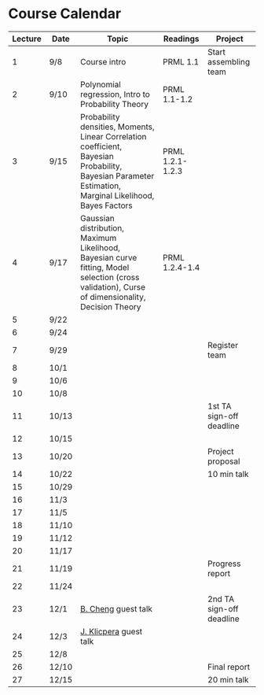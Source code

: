 # Course Calendar

Lecture | Date  | Topic                                                                                                                                                   | Readings         | Project
--------|-------|---------------------------------------------------------------------------------------------------------------------------------------------------------|------------------|-------------------------
1       | 9/8   | Course intro                                                                                                                                            | PRML 1.1         | Start assembling team
2       | 9/10  | Polynomial regression, Intro to Probability Theory                                                                                                      | PRML 1.1-1.2     |
3       | 9/15  | Probability densities, Moments, Linear Correlation coefficient, Bayesian Probability, Bayesian Parameter Estimation, Marginal Likelihood, Bayes Factors | PRML 1.2.1-1.2.3 |
4       | 9/17  | Gaussian distribution, Maximum Likelihood, Bayesian curve fitting, Model selection (cross validation), Curse of dimensionality, Decision Theory         | PRML 1.2.4-1.4   |
5       | 9/22  |                                                                                                                                                         |                  |
6       | 9/24  |                                                                                                                                                         |                  |
7       | 9/29  |                                                                                                                                                         |                  | Register team
8       | 10/1  |                                                                                                                                                         |                  |
9       | 10/6  |                                                                                                                                                         |                  |
10      | 10/8  |                                                                                                                                                         |                  |
11      | 10/13 |                                                                                                                                                         |                  | 1st TA sign-off deadline
12      | 10/15 |                                                                                                                                                         |                  |
13      | 10/20 |                                                                                                                                                         |                  | Project proposal
14      | 10/22 |                                                                                                                                                         |                  | 10 min talk
15      | 10/29 |                                                                                                                                                         |                  |
16      | 11/3  |                                                                                                                                                         |                  |
17      | 11/5  |                                                                                                                                                         |                  |
18      | 11/10 |                                                                                                                                                         |                  |
19      | 11/12 |                                                                                                                                                         |                  |
20      | 11/17 |                                                                                                                                                         |                  |
21      | 11/19 |                                                                                                                                                         |                  | Progress report
22      | 11/24 |                                                                                                                                                         |                  |
23      | 12/1  | [B. Cheng](https://sites.google.com/site/tonicbq/about-me?authuser=0) guest talk                                                                        |                  | 2nd TA sign-off deadline
24      | 12/3  | [J. Klicpera](https://www.in.tum.de/en/daml/team/johannes-klicpera/) guest talk                                                                         |                  |
25      | 12/8  |                                                                                                                                                         |                  |
26      | 12/10 |                                                                                                                                                         |                  | Final report
27      | 12/15 |                                                                                                                                                         |                  | 20 min talk
